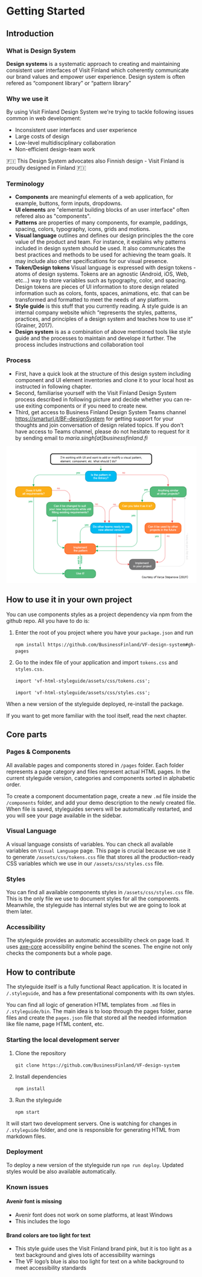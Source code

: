 # Getting Started

## Introduction

### What is Design System

**Design systems** is a systematic approach to creating and maintaining consistent user interfaces of Visit Finland which coherently communicate our brand values and empower user experience. Design system is often refered as “component library” or “pattern library”

### Why we use it

By using Visit Finland Design System we're trying to tackle following issues common in web development:

* Inconsistent user interfaces and user experience
* Large costs of design
* Low-level multidisciplinary collaboration
* Non-efficient design-team work

:finland: This Design System advocates also Finnish design - Visit Finland is proudly designed in Finland :finland: 

### Terminology

* **Components** are meaningful elements of a web application, for example, buttons, form inputs, dropdowns.
* **UI elements** are "elemental building blocks of an user interface" often refered also as "components". 
* **Patterns** are properties of many components, for example, paddings, spacing, colors, typography, icons, grids and motions.
* **Visual language** outlines and defines our design principles the the core value of the product and team. For instance, it explains why  patterns included in design system should be used. It also communicates the best practices and methods to be used for achieving the team goals. It may include also other specifications for our visual presence.
* **Token/Design tokens** Visual language is expressed with design tokens - atoms of design systems. Tokens are an agnostic (Android, iOS, Web, etc…) way to store variables such as typography, color, and spacing. Design tokens are pieces of UI information to store design related information such as colors, fonts, spaces, animations, etc. that  can be transformed and formatted to meet the needs of any platform.
* **Style guide** is this stuff that you currently reading. A style guide is an internal company website which “represents the styles, patterns, practices, and principles of a design system and teaches how to use it” (Grainer, 2017).
* **Design system** is as a combination of above mentioned tools like style guide and the processes to maintain and develope it further. The process includes instructions and collaboration tool

### Process

- First, have a quick look at the structure of this design system including component and UI element inventories and clone it to your local host as instructed in following chapter.
- Second, familiarise yourself with the Visit Finland Design System process described in following picture and decide whether you can re-use exiting components or if you need to create new.
- Third, get access to Business Finland Design System Teams channel https://smarturl.it/BF-designSystem for getting support for your thoughts and join conversation of design related topics. If you don't have access to Teams channel, please do not hesitate to request for it by sending email to *maria.singh[at]businessfinland.fi*

![Image of Design System Process](assets/images/BFdesignsystemprocess2.png)

## How to use it in your own project

You can use components styles as a project dependency via npm from the github repo. All you have to do is:

1. Enter the root of you project where you have your `package.json` and run

   `npm install https://github.com/BusinessFinland/VF-design-system#gh-pages`

2. Go to the index file of your application and import `tokens.css` and `styles.css`.

   `import 'vf-html-styleguide/assets/css/tokens.css';`

   `import 'vf-html-styleguide/assets/css/styles.css';`

When a new version of the styleguide deployed, re-install the package.

If you want to get more familiar with the tool itself, read the next chapter.

## Core parts

### Pages & Components

All available pages and components stored in `/pages` folder. Each folder represents a page category and files represent actual HTML pages. In the current styleguide version, categories and components sorted in alphabetic order.

To create a component documentation page, create a new `.md` file inside the `/components` folder, and add your demo description to the newly created file. When file is saved, styleguides servers will be automatically restarted, and you will see your page available in the sidebar.

### Visual Language

A visual language consists of variables. You can check all available variables on `Visual Language` page.
This page is crucial because we use it to generate `/assets/css/tokens.css` file that stores all the production-ready CSS variables which we use in our `/assets/css/styles.css` file.

### Styles

You can find all available components styles in `/assets/css/styles.css` file. This is the only file we use to document styles for all the components. Meanwhile, the styleguide has internal styles but we are going to look at them later.

### Accessibility

The styleguide provides an automatic accessibility check on page load. It uses [axe-core](https://github.com/dequelabs/axe-core) accessibility engine behind the scenes. The engine not only checks the components but a whole page.

## How to contribute

The styleguide itself is a fully functional React application. It is located in `/.styleguide`, and has a few presentational components with its own styles.

You can find all logic of generation HTML templates from `.md` files in `/.styleguide/bin`. The main idea is to loop through the pages folder, parse files and create the `pages.json` file that stored all the needed information like file name, page HTML content, etc.

### Starting the local development server

1. Clone the repository

   `git clone https://github.com/BusinessFinland/VF-design-system`

2. Install dependencies

   `npm install`

3. Run the styleguide

   `npm start`

It will start two development servers. One is watching for changes in `/.styleguide` folder, and one is responsible for generating HTML from markdown files.

### Deployment

To deploy a new version of the styleguide run `npm run deploy`. Updated styles would be also available automatically.

### Known issues

#### Avenir font is missing
- Avenir font does not work on some platforms, at least Windows
- This includes the logo

#### Brand colors are too light for text
- This style guide uses the Visit Finland brand pink, but it is too light as a text background and gives lots of accessibility warnings
- The VF logo’s blue is also too light for text on a white background to meet accessibility standards